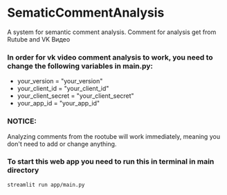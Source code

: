 # SematicCommentAnalysis
A system for semantic comment analysis. Comment for analysis get from Rutube and VK Видео


### In order for vk video comment analysis to work, you need to change the following variables in main.py:
- your_version = "your_version"
- your_client_id = "your_client_id"
- your_client_secret = "your_client_secret"
- your_app_id = "your_app_id"


### NOTICE: 
Analyzing comments from the rootube will work immediately, meaning you don't need to add or change anything.


### To start this web app you need to run this in terminal in main directory

```
streamlit run app/main.py
```
